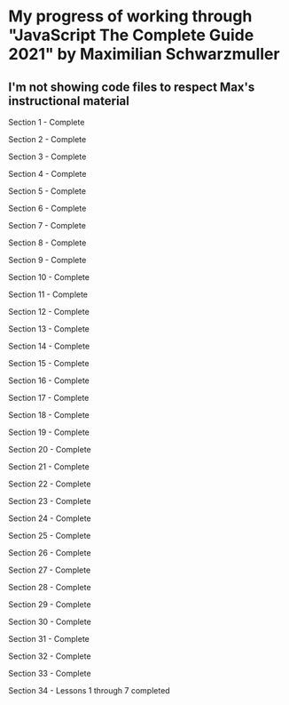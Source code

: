 # My progress of working through "JavaScript The Complete Guide 2021" by Maximilian Schwarzmuller

## I'm not showing code files to respect Max's instructional material

Section 1 - Complete

Section 2 - Complete

Section 3 - Complete

Section 4 - Complete

Section 5 - Complete

Section 6 - Complete

Section 7 - Complete

Section 8 - Complete

Section 9 - Complete

Section 10 - Complete

Section 11 - Complete

Section 12 - Complete

Section 13 - Complete

Section 14 - Complete

Section 15 - Complete

Section 16 - Complete

Section 17 - Complete

Section 18 - Complete

Section 19 - Complete

Section 20 - Complete

Section 21 - Complete

Section 22 - Complete

Section 23 - Complete

Section 24 - Complete

Section 25 - Complete

Section 26 - Complete

Section 27 - Complete

Section 28 - Complete

Section 29 - Complete

Section 30 - Complete

Section 31 - Complete

Section 32 - Complete

Section 33 - Complete

Section 34 - Lessons 1 through 7 completed